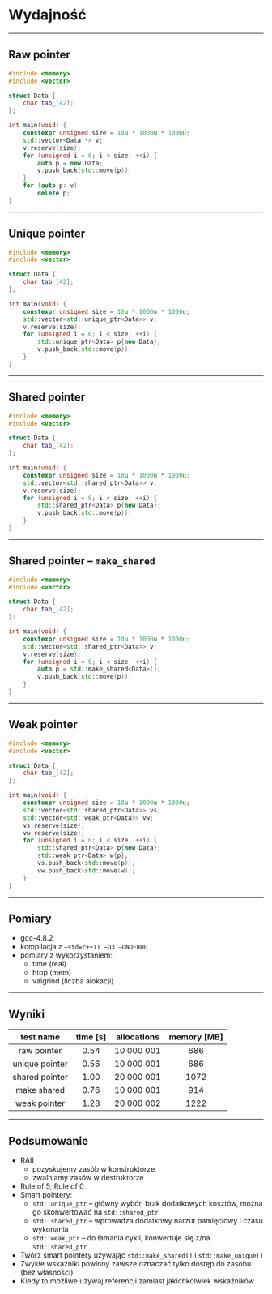 ﻿<!-- .slide: data-background="#111111" -->

# Wydajność

___

## Raw pointer

```cpp
#include <memory>
#include <vector>

struct Data {
    char tab_[42];
};

int main(void) {
    constexpr unsigned size = 10u * 1000u * 1000u;
    std::vector<Data *> v;
    v.reserve(size);
    for (unsigned i = 0; i < size; ++i) {
        auto p = new Data;
        v.push_back(std::move(p));
    }
    for (auto p: v)
        delete p;
}
```

___

## Unique pointer

```cpp
#include <memory>
#include <vector>

struct Data {
    char tab_[42];
};

int main(void) {
    constexpr unsigned size = 10u * 1000u * 1000u;
    std::vector<std::unique_ptr<Data>> v;
    v.reserve(size);
    for (unsigned i = 0; i < size; ++i) {
        std::unique_ptr<Data> p{new Data};
        v.push_back(std::move(p));
    }
}
```

___

## Shared pointer

```cpp
#include <memory>
#include <vector>

struct Data {
    char tab_[42];
};

int main(void) {
    constexpr unsigned size = 10u * 1000u * 1000u;
    std::vector<std::shared_ptr<Data>> v;
    v.reserve(size);
    for (unsigned i = 0; i < size; ++i) {
        std::shared_ptr<Data> p{new Data};
        v.push_back(std::move(p));
    }
}
```

___

## Shared pointer – `make_shared`

```cpp
#include <memory>
#include <vector>

struct Data {
    char tab_[42];
};

int main(void) {
    constexpr unsigned size = 10u * 1000u * 1000u;
    std::vector<std::shared_ptr<Data>> v;
    v.reserve(size);
    for (unsigned i = 0; i < size; ++i) {
        auto p = std::make_shared<Data>();
        v.push_back(std::move(p));
    }
}
```

___

## Weak pointer

```cpp
#include <memory>
#include <vector>

struct Data {
    char tab_[42];
};

int main(void) {
    constexpr unsigned size = 10u * 1000u * 1000u;
    std::vector<std::shared_ptr<Data>> vs;
    std::vector<std::weak_ptr<Data>> vw;
    vs.reserve(size);
    vw.reserve(size);
    for (unsigned i = 0; i < size; ++i) {
        std::shared_ptr<Data> p{new Data};
        std::weak_ptr<Data> w{p};
        vs.push_back(std::move(p));
        vw.push_back(std::move(w));
    }
}
```

___

## Pomiary

* <!-- .element: class="fragment fade-in" --> gcc-4.8.2
* <!-- .element: class="fragment fade-in" --> kompilacja z <code>–std=c++11 –O3 –DNDEBUG</code>
* <!-- .element: class="fragment fade-in" --> pomiary z wykorzystaniem:
  * <!-- .element: class="fragment fade-in" --> time (real)
  * <!-- .element: class="fragment fade-in" --> htop (mem)
  * <!-- .element: class="fragment fade-in" --> valgrind (liczba alokacji)

___

## Wyniki

| test name      | time [s] | allocations | memory [MB] |
|:--------------:|:--------:|:-----------:|:-----------:|
| raw pointer  <!-- .element: class="fragment fade-in" -->  | 0.54    <!-- .element: class="fragment fade-in" --> | 10 000 001 <!-- .element: class="fragment fade-in" --> | 686 <!-- .element: class="fragment fade-in" -->       |
| unique pointer <!-- .element: class="fragment fade-in" --> | 0.56 <!-- .element: class="fragment fade-in" -->    | 10 000 001 <!-- .element: class="fragment fade-in" --> | 686 <!-- .element: class="fragment fade-in" -->        |
| shared pointer <!-- .element: class="fragment fade-in" --> | 1.00  <!-- .element: class="fragment fade-in" -->   | 20 000 001 <!-- .element: class="fragment fade-in" --> | 1072  <!-- .element: class="fragment fade-in" -->      |
| make shared  <!-- .element: class="fragment fade-in" -->  | 0.76 <!-- .element: class="fragment fade-in" -->    | 10 000 001 <!-- .element: class="fragment fade-in" --> | 914 <!-- .element: class="fragment fade-in" -->        |
| weak pointer <!-- .element: class="fragment fade-in" -->  | 1.28  <!-- .element: class="fragment fade-in" -->   | 20 000 002 <!-- .element: class="fragment fade-in" --> | 1222 <!-- .element: class="fragment fade-in" -->       |

___

## Podsumowanie

* <!-- .element: class="fragment fade-in" --> RAII
  * <!-- .element: class="fragment fade-in" --> pozyskujemy zasób w konstruktorze
  * <!-- .element: class="fragment fade-in" --> zwalniamy zasów w destruktorze
* <!-- .element: class="fragment fade-in" --> Rule of 5, Rule of 0
* <!-- .element: class="fragment fade-in" --> Smart pointery:
  * <!-- .element: class="fragment fade-in" --> <code>std::unique_ptr</code> – główny wybór, brak dodatkowych kosztów, można go skonwertować na <code>std::shared_ptr</code>
  * <!-- .element: class="fragment fade-in" --> <code>std::shared_ptr</code> – wprowadza dodatkowy narzut pamięciowy i czasu wykonania
  * <!-- .element: class="fragment fade-in" --> <code>std::weak_ptr</code> – do łamania cykli, konwertuje się z/na <code>std::shared_ptr</code>
* <!-- .element: class="fragment fade-in" --> Twórz smart pointery używając <code>std::make_shared()</code> i <code>std::make_unique()</code>
* <!-- .element: class="fragment fade-in" --> Zwykłe wskaźniki powinny zawsze oznaczać tylko dostęp do zasobu (bez własności)
* <!-- .element: class="fragment fade-in" --> Kiedy to możliwe używaj referencji zamiast jakichkolwiek wskaźników
